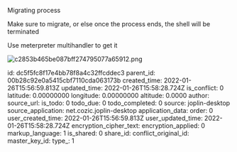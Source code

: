 Migrating process

Make sure to migrate, or else once the process ends, the shell will be terminated

Use meterpreter multihandler to get it

![c2853b465be087bff274795077a65912.png](:/d2529cad4a604a15966861e0639fcd78)

id: dc5f5fc8f17e4bb78f8a4c32ffcddec3
parent_id: 00b28c92e0a5415cbf7110cda063173b
created_time: 2022-01-26T15:56:59.813Z
updated_time: 2022-01-26T15:58:28.724Z
is_conflict: 0
latitude: 0.00000000
longitude: 0.00000000
altitude: 0.0000
author: 
source_url: 
is_todo: 0
todo_due: 0
todo_completed: 0
source: joplin-desktop
source_application: net.cozic.joplin-desktop
application_data: 
order: 0
user_created_time: 2022-01-26T15:56:59.813Z
user_updated_time: 2022-01-26T15:58:28.724Z
encryption_cipher_text: 
encryption_applied: 0
markup_language: 1
is_shared: 0
share_id: 
conflict_original_id: 
master_key_id: 
type_: 1